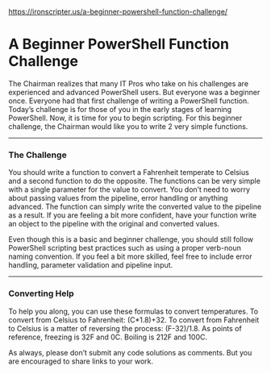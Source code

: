    https://ironscripter.us/a-beginner-powershell-function-challenge/
   
   # A Beginner PowerShell Function Challenge

The Chairman realizes that many IT Pros who take on his challenges are experienced and advanced PowerShell users. 
But everyone was a beginner once.  Everyone had that first challenge of writing a PowerShell function. Today’s challenge is for those of you in the early stages of learning PowerShell. 
Now, it is time for you to begin scripting. For this beginner challenge, the Chairman would like you to write 2 very simple functions.

----
### The Challenge

You should write a function to convert a Fahrenheit temperate to Celsius and a second function to do the opposite. 
The functions can be very simple with a single parameter for the value to convert. You don’t need to worry about passing values from the pipeline, error handling or anything advanced. 
The function can simply write the converted value to the pipeline as a result. If you are feeling a bit more confident, have your function write an object to the pipeline with the original and converted values.

Even though this is a basic and beginner challenge, you should still follow PowerShell scripting best practices such as using a proper verb-noun naming convention. If you feel a bit more skilled, feel free to include error handling, parameter validation and pipeline input.

----
### Converting Help

To help you along, you can use these formulas to convert temperatures. To convert from Celsius to Fahrenheit: (C*1.8)+32. To convert from Fahrenheit to Celsius is a matter of reversing the process: (F-32)/1.8. As points of reference, freezing is 32F and 0C. Boiling is 212F and 100C.

As always, please don’t submit any code solutions as comments. But you are encouraged to share links to your work.

